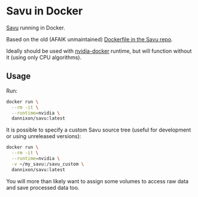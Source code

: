 # Savu in Docker

[Savu](https://github.com/DiamondLightSource/Savu) running in Docker.

Based on the old (AFAIK unmaintained) [Dockerfile in the Savu repo](https://github.com/DiamondLightSource/Savu/tree/master/docker-image).

Ideally should be used with [nvidia-docker](https://github.com/NVIDIA/nvidia-docker) runtime, but will function without it (using only CPU algorithms).

## Usage

Run:
```bash
docker run \
  --rm -it \
  --runtime=nvidia \
  dannixon/savu:latest
```

It is possible to specify a custom Savu source tree (useful for development or using unreleased versions):
```bash
docker run \
  --rm -it \
  --runtime=nvidia \
  -v ~/my_savu:/savu_custom \
  dannixon/savu:latest
```

You will more than likely want to assign some volumes to access raw data and save processed data too.
